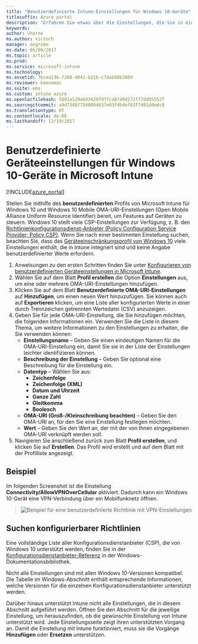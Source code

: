 ```yaml
---
title: "Benutzerdefinierte Intune-Einstellungen für Windows 10-Geräte"
titlesuffix: Azure portal
description: "Erfahren Sie etwas über die Einstellungen, die Sie in einem benutzerdefinierten Windows 10-Profil verwenden können.\""
keywords: 
author: vhorne
ms.author: victorh
manager: angrobe
ms.date: 05/09/2017
ms.topic: article
ms.prod: 
ms.service: microsoft-intune
ms.technology: 
ms.assetid: 7bcea136-7260-4042-b21b-c7dab86b380d
ms.reviewer: heenamac
ms.suite: ems
ms.custom: intune-azure
ms.openlocfilehash: 5801a129eb93420797fca8f49d172f77dd955527
ms.sourcegitcommit: a9d734877340894637e03f4b4ef83f7d01ddedc8
ms.translationtype: HT
ms.contentlocale: de-DE
ms.lasthandoff: 12/19/2017
---
```

# <a name="custom-device-settings-for-windows-10-devices-in-microsoft-intune"></a>Benutzerdefinierte Geräteeinstellungen für Windows 10-Geräte in Microsoft Intune

[!INCLUDE[azure_portal](./includes/azure_portal.md)]

 Stellen Sie mithilfe des **benutzerdefinierten** Profils von Microsoft Intune für Windows 10 und Windows 10 Mobile OMA-URI-Einstellungen (Open Mobile Alliance Uniform Resource Identifier) bereit, um Features auf Geräten zu steuern. Windows 10 stellt viele CSP-Einstellungen zur Verfügung, z. B. den [Richtlinienkonfigurationsdienst-Anbieter (Policy Configuration Service Provider; Policy CSP)](https://technet.microsoft.com/itpro/windows/manage/how-it-pros-can-use-configuration-service-providers).
Wenn Sie nach einer bestimmten Einstellung suchen, beachten Sie, dass das [Geräteeinschränkungsprofil von Windows 10](device-restrictions-windows-10.md) viele Einstellungen enthält, die in Intune integriert sind und keine Angabe benutzerdefinierter Werte erfordern.

1. Anweisungen zu den ersten Schritten finden Sie unter [Konfigurieren von benutzerdefinierten Geräteeinstellungen in Microsoft Intune](custom-settings-configure.md).
2. Wählen Sie auf dem Blatt **Profil erstellen** die Option **Einstellungen** aus, um eine oder mehrere OMA-URI-Einstellungen hinzufügen.
3. Klicken Sie auf dem Blatt **Benutzerdefinierte OMA-URI-Einstellungen** auf **Hinzufügen**, um einen neuen Wert hinzuzufügen. Sie können auch auf **Exportieren** klicken, um eine Liste aller konfigurierten Werte in einer durch Trennzeichen getrennten Wertedatei (CSV) anzuzeigen.
4. Geben Sie für jede OMA-URI-Einstellung, die Sie hinzufügen möchten, die folgenden Informationen ein. Verwenden Sie die Liste in diesem Thema, um weitere Informationen zu den Einstellungen zu erhalten, die Sie verwenden können:
    - **Einstellungsname** – Geben Sie einen eindeutigen Namen für die OMA-URI-Einstellung ein, damit Sie sie in der Liste der Einstellungen leichter identifizieren können.
    - **Beschreibung der Einstellung** – Geben Sie optional eine Beschreibung für die Einstellung ein.
    - **Datentyp** – Wählen Sie aus:
        - **Zeichenfolge**
        - **Zeichenfolge (XML)**
        - **Datum und Uhrzeit**
        - **Ganze Zahl**
        - **Gleitkomma**
        - **Boolesch**
    - **OMA-URI (Groß-/Kleinschreibung beachten)** – Geben Sie den OMA-URI an, für den Sie eine Einstellung festlegen möchten.
    - **Wert** – Geben Sie den Wert an, der mit der von Ihnen eingegebenen OMA-URI verknüpft werden soll.
5. Navigieren Sie anschließend zurück zum Blatt **Profil erstellen**, und klicken Sie auf **Erstellen**.
Das Profil wird erstellt und auf dem Blatt mit der Profilliste angezeigt.

## <a name="example"></a>Beispiel
Im folgenden Screenshot ist die Einstellung **Connectivity/AllowVPNOverCellular** aktiviert. Dadurch kann ein Windows 10-Gerät eine VPN-Verbindung über ein Mobilfunknetz öffnen.

> ![Beispiel für eine benutzerdefinierte Richtlinie mit VPN-Einstellungen](./media/custom-policy-example.png)


## <a name="how-to-find-the-policies-you-can-configure"></a>Suchen konfigurierbarer Richtlinien

Eine vollständige Liste aller Konfigurationsdienstanbieter (CSP), die von Windows 10 unterstützt werden, finden Sie in der [Konfigurationsdienstanbieter-Referenz](https://msdn.microsoft.com/windows/hardware/commercialize/customize/mdm/configuration-service-provider-reference) in der Windows-Dokumentationsbibliothek.

Nicht alle Einstellungen sind mit allen Windows 10-Versionen kompatibel. Die Tabelle im Windows-Abschnitt enthält entsprechende Informationen, welche Versionen für die einzelnen Konfigurationsdienstanbieter unterstützt werden.

Darüber hinaus unterstützt Intune nicht alle Einstellungen, die in diesem Abschnitt aufgeführt werden. Öffnen Sie den Abschnitt für die jeweilige Einstellung, um herauszufinden, ob die gewünschte Einstellung von Intune unterstützt wird. Jede Einstellungsseite zeigt ihren unterstützten Vorgang an. Damit die Einstellung mit Intune funktioniert, muss sie die Vorgänge **Hinzufügen** oder **Ersetzen** unterstützen.


